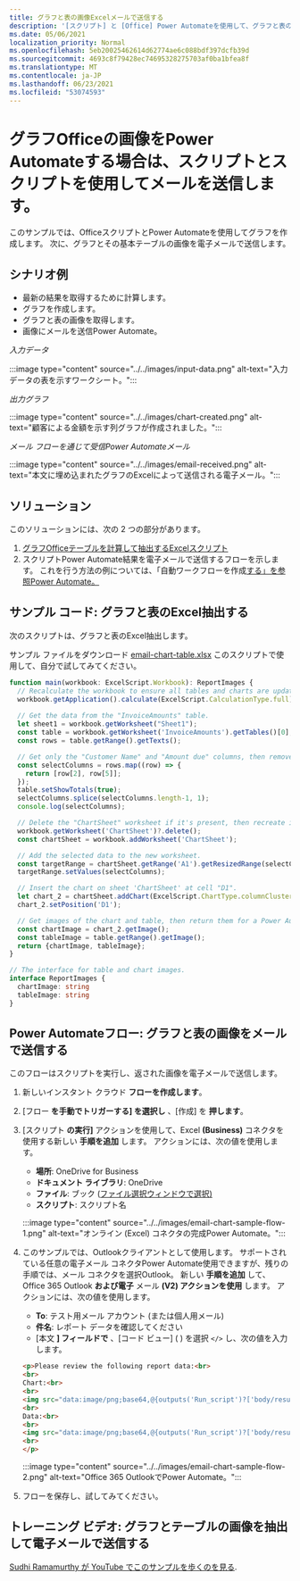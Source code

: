 ```yaml
---
title: グラフと表の画像Excelメールで送信する
description: '[スクリプト] と [Office] Power Automateを使用して、グラフと表の画像Excelメールを送信する方法について学習します。'
ms.date: 05/06/2021
localization_priority: Normal
ms.openlocfilehash: 5eb20025462614d62774ae6c088bdf397dcfb39d
ms.sourcegitcommit: 4693c8f79428ec74695328275703af0ba1bfea8f
ms.translationtype: MT
ms.contentlocale: ja-JP
ms.lasthandoff: 06/23/2021
ms.locfileid: "53074593"
---
```

# <a name="use-office-scripts-and-power-automate-to-email-images-of-a-chart-and-table"></a>グラフOfficeの画像をPower Automateする場合は、スクリプトとスクリプトを使用してメールを送信します。

このサンプルでは、OfficeスクリプトとPower Automateを使用してグラフを作成します。 次に、グラフとその基本テーブルの画像を電子メールで送信します。

## <a name="example-scenario"></a>シナリオ例

* 最新の結果を取得するために計算します。
* グラフを作成します。
* グラフと表の画像を取得します。
* 画像にメールを送信Power Automate。

_入力データ_

:::image type="content" source="../../images/input-data.png" alt-text="入力データの表を示すワークシート。":::

_出力グラフ_

:::image type="content" source="../../images/chart-created.png" alt-text="顧客による金額を示す列グラフが作成されました。":::

_メール フローを通じて受信Power Automateメール_

:::image type="content" source="../../images/email-received.png" alt-text="本文に埋め込まれたグラフのExcelによって送信される電子メール。":::

## <a name="solution"></a>ソリューション

このソリューションには、次の 2 つの部分があります。

1. [グラフOfficeテーブルを計算して抽出するExcelスクリプト](#sample-code-calculate-and-extract-excel-chart-and-table)
1. スクリプトPower Automate結果を電子メールで送信するフローを示します。 これを行う方法の例については、「自動ワークフローを作成[する」を参照Power Automate。](../../tutorials/excel-power-automate-returns.md#create-an-automated-workflow-with-power-automate)

## <a name="sample-code-calculate-and-extract-excel-chart-and-table"></a>サンプル コード: グラフと表のExcel抽出する

次のスクリプトは、グラフと表のExcel抽出します。

サンプル ファイルをダウンロード <a href="email-chart-table.xlsx">email-chart-table.xlsx</a> このスクリプトで使用して、自分で試してみてください。

```TypeScript
function main(workbook: ExcelScript.Workbook): ReportImages {
  // Recalculate the workbook to ensure all tables and charts are updated.
  workbook.getApplication().calculate(ExcelScript.CalculationType.full);
  
  // Get the data from the "InvoiceAmounts" table.
  let sheet1 = workbook.getWorksheet("Sheet1");
  const table = workbook.getWorksheet('InvoiceAmounts').getTables()[0];
  const rows = table.getRange().getTexts();

  // Get only the "Customer Name" and "Amount due" columns, then remove the "Total" row.
  const selectColumns = rows.map((row) => {
    return [row[2], row[5]];
  });
  table.setShowTotals(true);
  selectColumns.splice(selectColumns.length-1, 1);
  console.log(selectColumns);

  // Delete the "ChartSheet" worksheet if it's present, then recreate it.
  workbook.getWorksheet('ChartSheet')?.delete();
  const chartSheet = workbook.addWorksheet('ChartSheet');

  // Add the selected data to the new worksheet.
  const targetRange = chartSheet.getRange('A1').getResizedRange(selectColumns.length-1, selectColumns[0].length-1);
  targetRange.setValues(selectColumns);

  // Insert the chart on sheet 'ChartSheet' at cell "D1".
  let chart_2 = chartSheet.addChart(ExcelScript.ChartType.columnClustered, targetRange);
  chart_2.setPosition('D1');

  // Get images of the chart and table, then return them for a Power Automate flow.
  const chartImage = chart_2.getImage();
  const tableImage = table.getRange().getImage();
  return {chartImage, tableImage};
}

// The interface for table and chart images.
interface ReportImages {
  chartImage: string
  tableImage: string
}
```

## <a name="power-automate-flow-email-the-chart-and-table-images"></a>Power Automateフロー: グラフと表の画像をメールで送信する

このフローはスクリプトを実行し、返された画像を電子メールで送信します。

1. 新しいインスタント クラウド **フローを作成します**。
1. [フロー **を手動でトリガーする] を選択し** 、[作成] を **押します**。
1. [スクリプト **の実行]** アクションを使用して、Excel **(Business)** コネクタを使用する新しい **手順を追加** します。 アクションには、次の値を使用します。
    * **場所**: OneDrive for Business
    * **ドキュメント ライブラリ**: OneDrive
    * **ファイル**: ブック ([ファイル選択ウィンドウで選択)](../../testing/power-automate-troubleshooting.md#select-workbooks-with-the-file-browser-control)
    * **スクリプト**: スクリプト名

    :::image type="content" source="../../images/email-chart-sample-flow-1.png" alt-text="オンライン (Excel) コネクタの完成Power Automate。":::
1. このサンプルでは、Outlookクライアントとして使用します。 サポートされている任意の電子メール コネクタPower Automate使用できますが、残りの手順では、メール コネクタを選択Outlook。 新しい **手順を追加** して、Office 365 Outlook **および電子** メール **(V2) アクションを使用** します。 アクションには、次の値を使用します。
    * **To**: テスト用メール アカウント (または個人用メール)
    * **件名**: レポート データを確認してください
    * [本文 **] フィールドで** 、[コード ビュー] ( ) を選択 `</>` し、次の値を入力します。

    ```HTML
    <p>Please review the following report data:<br>
    <br>
    Chart:<br>
    <br>
    <img src="data:image/png;base64,@{outputs('Run_script')?['body/result/chartImage']}"/>
    <br>
    Data:<br>
    <br>
    <img src="data:image/png;base64,@{outputs('Run_script')?['body/result/tableImage']}"/>
    <br>
    </p>
    ```

    :::image type="content" source="../../images/email-chart-sample-flow-2.png" alt-text="Office 365 OutlookでPower Automate。":::
1. フローを保存し、試してみてください。

## <a name="training-video-extract-and-email-images-of-chart-and-table"></a>トレーニング ビデオ: グラフとテーブルの画像を抽出して電子メールで送信する

[Sudhi Ramamurthy が YouTube でこのサンプルを歩くのを見る](https://youtu.be/152GJyqc-Kw).
